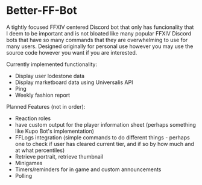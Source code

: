 # Better-FF-Bot

A tightly focused FFXIV centered Discord bot that only has funcionality that I deem to be important and is not bloated like many popular FFXIV Discord bots that have so many commands that they are overwhelming to use for many users. Designed originally for personal use however you may use the source code however you want if you are interested.

Currently implemented functionality:

- Display user lodestone data
- Display marketboard data using Universalis API
- Ping
- Weekly fashion report

Planned Features (not in order):

- Reaction roles
- have custom output for the player information sheet (perhaps something like Kupo Bot's implementation)
- FFLogs integration (simple commands to do different things - perhaps one to check if user has cleared current tier, and if so by how much and at what percentiles)
- Retrieve portrait, retrieve thumbnail
- Minigames
- Timers/reminders for in game and custom announcements
- Polling
